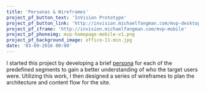 ```yaml
---
title: 'Personas & Wireframes'
project_pf_button_text: 'InVision Prototype'
project_pf_button_link: 'http://invision.michaelfangman.com/mvp-desktop'
project_pf_iframe: 'http://invision.michaelfangman.com/mvp-mobile'
project_pf_phoneimg: mvp-homepage-mobile-v1.png
project_pf_background_image: office-11-min.jpg
date: '03-09-2016 00:00'
---
```


I started this project by developing a brief <a href="mvp/mvp-personas.pdf" target="_blank">persona</a> for each of the predefined segments to gain a better understanding of who the target users were. Utilizing this work, I then designed a series of wireframes to plan the architecture and content flow for the site.